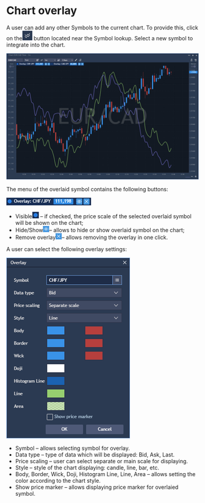 # Chart overlay

A user can add any other Symbols to the current chart. To provide this, click on the![](../../../.gitbook/assets/2%20%2839%29.png)
button located near the Symbol lookup. Select a new symbol to integrate into the chart.

![](../../../.gitbook/assets/overlay.png)


The menu of the overlaid symbol contains the following buttons:

![](../../../.gitbook/assets/3%20%2865%29.png)

* Visible![](../../../.gitbook/assets/4%20%2850%29.png)
  – if checked, the price scale of the selected overlaid symbol will be shown on the chart;
* Hide/Show![](../../../.gitbook/assets/5%20%2828%29.png)– allows to hide or show overlaid symbol on the chart;
* Remove overlay![](../../../.gitbook/assets/6%20%288%29.png)– allows removing the overlay in one click.

A user can select the following overlay settings:

![](../../../.gitbook/assets/7%20%283%29.png)

* Symbol – allows selecting symbol for overlay.
* Data type – type of data which will be displayed: Bid, Ask, Last.
* Price scaling – user can select separate or main scale for displaying.
* Style – style of the chart displaying: candle, line, bar, etc.
* Body, Border, Wick, Doji, Histogram Line, Line, Area – allows setting the color according to the chart style.
* Show price marker – allows displaying price marker for overlaied symbol.



